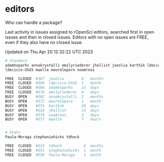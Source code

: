 # editors

Who can handle a package?

Last activity in issues assigned to rOpenSci editors, searched first in open
issues and then in closed issues. Editors with no open issues are FREE, even if
they also have no closed issue.


Updated on Thu Apr 20 12:32:22 UTC 2023

```bash
# Standard
adamhsparks annakrystalli emilyriederer jhollist jooolia karthik ldecicco
ldecicco-USGS maelle maurolepore noamross

FREE  CLOSED  #367  jooolia        6   months
FREE  CLOSED  #560  ldecicco-USGS  1   month
FREE  CLOSED  #566  adamhsparks    21  days
FREE  CLOSED  #576  emilyriederer  8   days
BUSY  OPEN    #502  annakrystalli  2   months
BUSY  OPEN    #572  maurolepore    1   month
BUSY  OPEN    #575  karthik        20  days
BUSY  OPEN    #524  jhollist       13  days
BUSY  OPEN    #574  noamross       2   days
BUSY  OPEN    #577  maelle         7   hours


# Stats
Paula-Moraga stephaniehicks tdhock

FREE  CLOSED  #532  tdhock          6  months
FREE  CLOSED  #551  stephaniehicks  1  month
FREE  CLOSED  #559  Paula-Moraga    1  month
```
